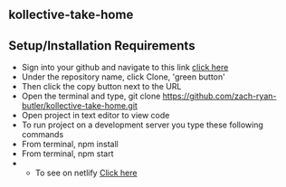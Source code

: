## kollective-take-home

## Setup/Installation Requirements

- Sign into your github and navigate to this link [click here](https://github.com/zach-ryan-butler/kollective-take-home)
- Under the repository name, click Clone, 'green button'
- Then click the copy button next to the URL
- Open the terminal and type, git clone https://github.com/zach-ryan-butler/kollective-take-home.git
- Open project in text editor to view code
- To run project on a development server you type these following commands
- From terminal, npm install
- From terminal, npm start
- - To see on netlify [Click here](https://poke-catcher-challenge.netlify.app/)
